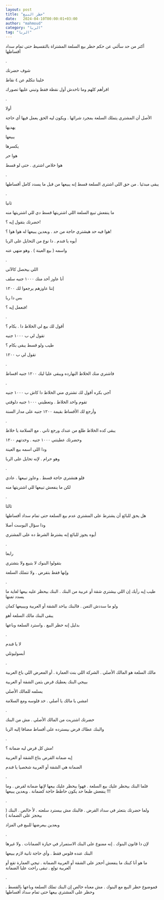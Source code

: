 ```yaml
---
layout: post
title: "حظر البيع"
date:   2024-04-10T00:00:01+03:00
author: "mahmoud"
category: "الربا"
tag: "الربا"
---
```



أكتر من حد سألني عن حكم حظر بيع السلعة المشتراة بالتقسيط
حتى تمام سداد أقساطها

.

شوف حضرتك

خلينا نتكلم عن ٤ نقاط

اقرأهم كلهم وما تاخدش أول نقطة فقط وتبني عليها
تصورك

.

أولا

الأصل أن المشتري يتملك السلعة بمجرد شرائها . ويكون ليه
الحق يعمل فيها أي حاجة

يهديها

يبيعها

يكسرها

هوا حر

هوا خلاص اشترى . حتى لو قسط

.

يبقى مبدئيا . من حق اللي اشترى السلعة قسط إنه يبيعها من
قبل ما يسدد كامل أقساطها

.

ثانيا

ما ينفعش تبيع السلعة اللي اشتريتها قسط دي للي اشتريتها
منه

حضرتك بتقول إيه ؟!

هوا فيه حد هيشتري حاجة من حد . وبعدين يبيعها له هوا هوا
؟!

أيوه يا فندم . دا نوع من التحايل على الربا

واسمه ( بيع العينة ) . وهو منهي عنه

.

اللي بيحصل كالآتى

أنا عاوز آخد منك ١٠٠٠ جنيه سلف

إنتا عاوزهم يرجعوا لك ١٢٠٠

بس دا ربا

فنعمل إيه ؟!

.

أقول لك بيع لي الخلاط دا . بكام ؟

تقول لي ب ١٠٠٠ جنيه

طيب ولو قسط يبقى بكام ؟

تقول لي ب ١٢٠٠

.

فاشتري منك الخلاط النهارده ويبقى عليا ليك ١٢٠٠ جنيه
اقساط

.

آجى بكره أقول لك تشتري مني الخلاط دا كاش ب ١٠٠٠
جنيه

تقوم واخد الخلاط . وتعطيني ١٠٠٠ جنيه دلوقتي

وأرجع لك الأقساط بقيمة ١٢٠٠ جنيه على مدار السنة

.

يبقى كده الخلاط طلع من عندك ورجع تاني . مع السلامة يا
خلاط

وحضرتك عطيتني ١٠٠٠ جنيه . وخدتهم ١٢٠٠

ودا اللي اسمه بيع العينة

وهو حرام . لإنه تحايل على الربا

.

فلو هتشتري حاجة قسط . وعاوز تبيعها . عادي

لكن ما ينفعش تبيعها للي اشتريتها منه

.

ثالثا

هل يحق للبائع أن يشترط على المشتري عدم بيع السلعة حتى
تمام سداد أقساطها

ودا سؤال البوست أصلا

أيوه يجوز للبائع إنه يشترط الشرط ده على المشتري

.

رابعا

بتقولوا البنوك لا بتبيع ولا بتشتري

وإنها فقط بتقرض . ولا تتملك السلعة

.

طيب إيه رأيك إن اللي بيشتري شقة أو عربية من البنك .
البنك بيحظر عليه بيعها لغاية ما يسدد تمنها

ولو ما سددش التمن . فالبنك بياخد الشقة أو العربية
وبيبيعها كمان

يبقى البنك مالك السلعة أهو

بدليل إنه حظر البيع . واسترد السلعة وباعها

.

لا يا فندم

أبسوليوتلي

.

مالك السلعة هو المالك الأصلي . الشركة اللي بنت العمارة .
أو المعرض اللي باع العربية

بييجي البنك يعطيك قرض بثمن الشقة أو العربية

يسلمه للمالك الأصلي

امشي يا مالك يا أصلي . خد فلوسه ومع السلامة

.

حضرتك اشتريت من المالك الأصلي . مش من البنك

والبنك عطاك قرض بيسترده على أقساط مضافا إليه
الربا

.

مش كل قرض ليه ضمانة ؟!

إيه ضمانة القرض بتاع الشقة أو العربية

الضمانة هي الشقة أو العربية شخصيا يا فندم

.

فلما البنك بيحظر عليك بيع السلعة . فهوا بيحظر عليك بيعها
لإنها ضمانة لقرض . وما ينفعش طبعا حد يكون حاطط حاجة كضمانة . وبعدين
يبيعها !!!

.

ولما حضرتك بتتعثر في سداد القرض . فالبنك مش بيسترد سلعته
. لأ خالص . البنك ( بيحجز على الضمانة )

وبعدين بيعرضها للبيع في المزاد

.

لإن دا قانون البنوك . إنه ممنوع على البنك الاستمرار في
حيازة الضمانات . ولا غيرها

البنك عنده فلوس فقط . وأي حاجة تانية لازم ببيعها

ما هو أنا كبنك ما ينفعش أحجز على الشقة أو العربية
الضمانة . تيجي العمارة تقع أو العربية تولع . تبقى راحت عليا
الضمانة

.

فموضوع حظر البيع مع البنوك . مش معناه خالص إن البنك تملك
السلعة وباعها بالقسط . وحظر على المشتري بيعها حتى تمام سداد
أقساطها
